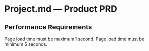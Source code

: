 # Project.md — Product PRD

## Performance Requirements
Page load time must be maximum 1 second.
Page load time must be minimum 5 seconds.